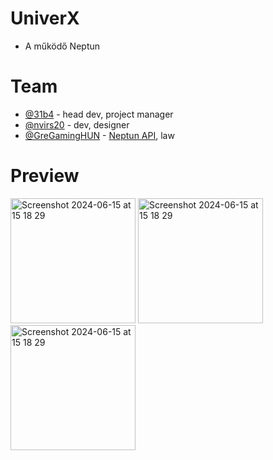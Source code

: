 # UniverX
- A működő Neptun

# Team
- [@31b4](https://www.github.com/31b4) - head dev, project manager
- [@nvirs20](https://www.github.com/nvirs20) - dev, designer
- [@GreGamingHUN](https://www.github.com/GreGamingHUN) - [Neptun API](https://github.com/GreGamingHUN/Neptun-API), law

# Preview

<img width="200" alt="Screenshot 2024-06-15 at 15 18 29" src="https://github.com/univerx/UniverX/assets/75566095/780fab7f-e7ca-4fa2-93dd-60af685eaf00">
<img width="200" alt="Screenshot 2024-06-15 at 15 18 29" src="https://github.com/univerx/UniverX/assets/75566095/f4e0d495-944f-4b2e-b4ce-9fce33da9793">
<img width="200" alt="Screenshot 2024-06-15 at 15 18 29" src="https://github.com/univerx/UniverX/assets/75566095/b91a5566-9d1f-43ef-a13a-31a332920194">
